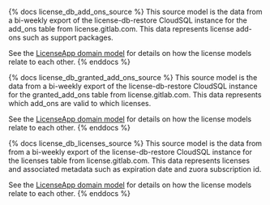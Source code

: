 {% docs license_db_add_ons_source %}
This source model is the data from a bi-weekly export of the license-db-restore CloudSQL instance for the add_ons table from license.gitlab.com. This data represents license add-ons such as support packages.

See the [LicenseApp domain model](https://gitlab.com/gitlab-org/license-gitlab-com/-/blob/master/doc/db_erd.pdf) for details on how the license models relate to each other.
{% enddocs %}

{% docs license_db_granted_add_ons_source %}
This source model is the data from a bi-weekly export of the license-db-restore CloudSQL instance for the granted_add_ons table from license.gitlab.com. This data represents which add_ons are valid to which licenses.

See the [LicenseApp domain model](https://gitlab.com/gitlab-org/license-gitlab-com/-/blob/master/doc/db_erd.pdf) for details on how the license models relate to each other.
{% enddocs %}

{% docs license_db_licenses_source %}
This source model is the data from from a bi-weekly export of the license-db-restore CloudSQL instance for the licenses table from license.gitlab.com. This data represents licenses and associated metadata such as expiration date and zuora subscription id.

See the [LicenseApp domain model](https://gitlab.com/gitlab-org/license-gitlab-com/-/blob/master/doc/db_erd.pdf) for details on how the license models relate to each other.
{% enddocs %}